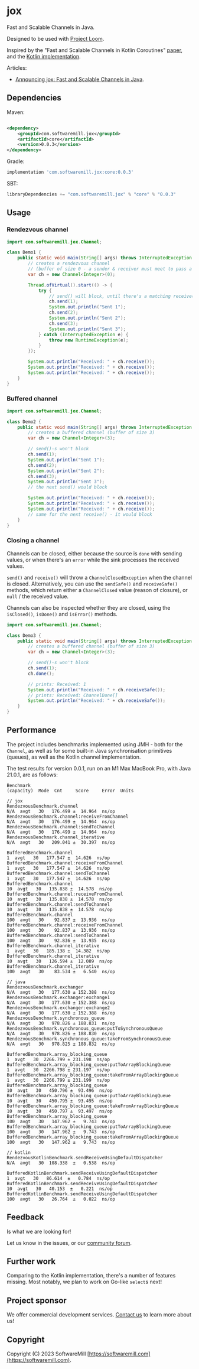 # jox

Fast and Scalable Channels in Java.

Designed to be used with [Project Loom](https://openjdk.org/projects/loom/).

Inspired by the "Fast and Scalable Channels in Kotlin Coroutines" [paper](https://arxiv.org/abs/2211.04986), and
the [Kotlin implementation](https://github.com/Kotlin/kotlinx.coroutines/blob/master/kotlinx-coroutines-core/common/src/channels/BufferedChannel.kt).

Articles:

* [Announcing jox: Fast and Scalable Channels in Java](https://softwaremill.com/announcing-jox-fast-and-scalable-channels-in-java/).

## Dependencies

Maven:

```xml

<dependency>
    <groupId>com.softwaremill.jox</groupId>
    <artifactId>core</artifactId>
    <version>0.0.3</version>
</dependency>
```

Gradle:

```groovy
implementation 'com.softwaremill.jox:core:0.0.3'
```

SBT:

```scala
libraryDependencies += "com.softwaremill.jox" % "core" % "0.0.3"
```

## Usage

### Rendezvous channel

```java
import com.softwaremill.jox.Channel;

class Demo1 {
    public static void main(String[] args) throws InterruptedException {
        // creates a rendezvous channel
        // (buffer of size 0 - a sender & receiver must meet to pass a value)
        var ch = new Channel<Integer>(0);

        Thread.ofVirtual().start(() -> {
            try {
                // send() will block, until there's a matching receive()
                ch.send(1);
                System.out.println("Sent 1");
                ch.send(2);
                System.out.println("Sent 2");
                ch.send(3);
                System.out.println("Sent 3");
            } catch (InterruptedException e) {
                throw new RuntimeException(e);
            }
        });

        System.out.println("Received: " + ch.receive());
        System.out.println("Received: " + ch.receive());
        System.out.println("Received: " + ch.receive());
    }
}
```

### Buffered channel

```java
import com.softwaremill.jox.Channel;

class Demo2 {
    public static void main(String[] args) throws InterruptedException {
        // creates a buffered channel (buffer of size 3)
        var ch = new Channel<Integer>(3);

        // send()-s won't block
        ch.send(1);
        System.out.println("Sent 1");
        ch.send(2);
        System.out.println("Sent 2");
        ch.send(3);
        System.out.println("Sent 3");
        // the next send() would block

        System.out.println("Received: " + ch.receive());
        System.out.println("Received: " + ch.receive());
        System.out.println("Received: " + ch.receive());
        // same for the next receive() - it would block
    }
}
```

### Closing a channel

Channels can be closed, either because the source is `done` with sending values, or when there's an `error` while
the sink processes the received values.

`send()` and `receive()` will throw a `ChannelClosedException` when the channel is closed. Alternatively, you can
use the `sendSafe()` and `receiveSafe()` methods, which return either a `ChannelClosed` value (reason of closure),
or `null` / the received value.

Channels can also be inspected whether they are closed, using the `isClosed()`, `isDone()` and `isError()` methods.

```java
import com.softwaremill.jox.Channel;

class Demo3 {
    public static void main(String[] args) throws InterruptedException {
        // creates a buffered channel (buffer of size 3)
        var ch = new Channel<Integer>(3);

        // send()-s won't block
        ch.send(1);
        ch.done();

        // prints: Received: 1
        System.out.println("Received: " + ch.receiveSafe());
        // prints: Received: ChannelDone[]
        System.out.println("Received: " + ch.receiveSafe());
    }
}
```

## Performance

The project includes benchmarks implemented using JMH - both for the `Channel`, as well as for some built-in Java
synchronisation primitives (queues), as well as the Kotlin channel implementation.

The test results for version 0.0.1, run on an M1 Max MacBook Pro, with Java 21.0.1, are as follows:

```
Benchmark                                                          (capacity)  Mode  Cnt     Score     Error  Units

// jox
RendezvousBenchmark.channel                                               N/A  avgt   30   176.499 ±  14.964  ns/op
RendezvousBenchmark.channel:receiveFromChannel                            N/A  avgt   30   176.499 ±  14.964  ns/op
RendezvousBenchmark.channel:sendToChannel                                 N/A  avgt   30   176.499 ±  14.964  ns/op
RendezvousBenchmark.channel_iterative                                     N/A  avgt   30   209.041 ±  30.397  ns/op

BufferedBenchmark.channel                                                   1  avgt   30   177.547 ±  14.626  ns/op
BufferedBenchmark.channel:receiveFromChannel                                1  avgt   30   177.547 ±  14.626  ns/op
BufferedBenchmark.channel:sendToChannel                                     1  avgt   30   177.547 ±  14.626  ns/op
BufferedBenchmark.channel                                                  10  avgt   30   135.838 ±  14.578  ns/op
BufferedBenchmark.channel:receiveFromChannel                               10  avgt   30   135.838 ±  14.578  ns/op
BufferedBenchmark.channel:sendToChannel                                    10  avgt   30   135.838 ±  14.578  ns/op
BufferedBenchmark.channel                                                 100  avgt   30    92.837 ±  13.936  ns/op
BufferedBenchmark.channel:receiveFromChannel                              100  avgt   30    92.837 ±  13.936  ns/op
BufferedBenchmark.channel:sendToChannel                                   100  avgt   30    92.836 ±  13.935  ns/op
BufferedBenchmark.channel_iterative                                         1  avgt   30   185.138 ±  14.382  ns/op
BufferedBenchmark.channel_iterative                                        10  avgt   30   126.594 ±  12.089  ns/op
BufferedBenchmark.channel_iterative                                       100  avgt   30    83.534 ±   6.540  ns/op

// java
RendezvousBenchmark.exchanger                                             N/A  avgt   30   177.630 ± 152.388  ns/op
RendezvousBenchmark.exchanger:exchange1                                   N/A  avgt   30   177.630 ± 152.388  ns/op
RendezvousBenchmark.exchanger:exchange2                                   N/A  avgt   30   177.630 ± 152.388  ns/op
RendezvousBenchmark.synchronous_queue                                     N/A  avgt   30   978.826 ± 188.831  ns/op
RendezvousBenchmark.synchronous_queue:putToSynchronousQueue               N/A  avgt   30   978.826 ± 188.830  ns/op
RendezvousBenchmark.synchronous_queue:takeFromSynchronousQueue            N/A  avgt   30   978.825 ± 188.832  ns/op

BufferedBenchmark.array_blocking_queue                                      1  avgt   30  2266.799 ± 231.198  ns/op
BufferedBenchmark.array_blocking_queue:putToArrayBlockingQueue              1  avgt   30  2266.798 ± 231.197  ns/op
BufferedBenchmark.array_blocking_queue:takeFromArrayBlockingQueue           1  avgt   30  2266.799 ± 231.199  ns/op
BufferedBenchmark.array_blocking_queue                                     10  avgt   30   450.796 ±  93.496  ns/op
BufferedBenchmark.array_blocking_queue:putToArrayBlockingQueue             10  avgt   30   450.795 ±  93.495  ns/op
BufferedBenchmark.array_blocking_queue:takeFromArrayBlockingQueue          10  avgt   30   450.797 ±  93.497  ns/op
BufferedBenchmark.array_blocking_queue                                    100  avgt   30   147.962 ±   9.743  ns/op
BufferedBenchmark.array_blocking_queue:putToArrayBlockingQueue            100  avgt   30   147.962 ±   9.743  ns/op
BufferedBenchmark.array_blocking_queue:takeFromArrayBlockingQueue         100  avgt   30   147.962 ±   9.743  ns/op

// kotlin
RendezvousKotlinBenchmark.sendReceiveUsingDefaultDispatcher               N/A  avgt   30  108.338  ±   0.538  ns/op

BufferedKotlinBenchmark.sendReceiveUsingDefaultDispatcher                   1  avgt   30   86.614  ±   0.784  ns/op
BufferedKotlinBenchmark.sendReceiveUsingDefaultDispatcher                  10  avgt   30   40.153  ±   0.221  ns/op
BufferedKotlinBenchmark.sendReceiveUsingDefaultDispatcher                 100  avgt   30   26.764  ±   0.022  ns/op
```

## Feedback

Is what we are looking for!

Let us know in the issues, or our [community forum](https://softwaremill.community/c/open-source/11).

## Further work

Comparing to the Kotlin implementation, there's a number of features missing. Most notably, we plan to work on
Go-like `select`s next!

## Project sponsor

We offer commercial development services. [Contact us](https://softwaremill.com) to learn more about us!

## Copyright

Copyright (C) 2023 SoftwareMill [https://softwaremill.com](https://softwaremill.com).
